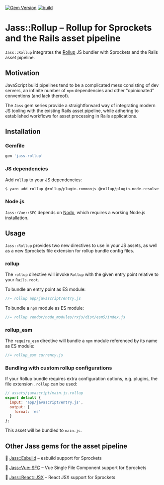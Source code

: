 [![Gem Version](https://badge.fury.io/rb/jass-rollup.svg)](http://badge.fury.io/rb/nodo)  [![build](https://github.com/mtgrosser/jass-rollup/actions/workflows/build.yml/badge.svg)](https://github.com/mtgrosser/jass-rollup/actions/workflows/build.yml)

# Jass::Rollup – Rollup for Sprockets and the Rails asset pipeline

`Jass::Rollup` integrates the [Rollup](https://rollupjs.org) JS bundler with Sprockets and the Rails asset pipeline.

## Motivation

JavaScript build pipelines tend to be a complicated mess consisting of dev servers,
an infinite number of `npm` dependencies and other "opinionated" conventions (and lack thereof).

The `Jass` gem series provide a straightforward way of integrating modern JS tooling
with the existing Rails asset pipeline, while adhering to established workflows
for asset processing in Rails applications.

## Installation

### Gemfile

```ruby
gem 'jass-rollup'
```

### JS dependencies

Add `rollup` to your JS dependencies:

```sh
$ yarn add rollup @rollup/plugin-commonjs @rollup/plugin-node-resolve
```

### Node.js

`Jass::Vue::SFC` depends on [Nodo](https://github.com/mtgrosser/nodo), which requires a working Node.js installation.

## Usage

`Jass::Rollup` provides two new directives to use in your JS assets, as well as
a new Sprockets file extension for rollup bundle config files.

### rollup

The `rollup` directive will invoke `Rollup` with the given entry point
relative to your `Rails.root`.

To bundle an entry point as ES module:

```js
//= rollup app/javascript/entry.js
```

To bundle a `npm` module as ES module:

```js
//= rollup vendor/node_modules/rxjs/dist/esm5/index.js
```

### rollup_esm

The `require_esm` directive will bundle a `npm` module referenced by its
name as ES module:

```js
//= rollup_esm currency.js
```

### Bundling with custom rollup configurations

If your Rollup bundle requires extra configuration options, e.g. plugins, the file
extension `.rollup` can be used:

```js
// assets/javascript/main.js.rollup
export default {
  input: 'app/javascript/entry.js',
  output: {
    format: 'es'
  }
};
```

This asset will be bundled to `main.js`.


## Other Jass gems for the asset pipeline

💎 [Jass::Esbuild](https://github.com/mtgrosser/jass-esbuild) – esbuild support for Sprockets

💎 [Jass::Vue::SFC](https://github.com/mtgrosser/jass-vue-sfc) – Vue Single File Component support for Sprockets

💎 [Jass::React::JSX](https://github.com/mtgrosser/jass-react-jsx) – React JSX support for Sprockets
